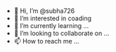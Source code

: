 - 👋 Hi, I’m @subha726
- 👀 I’m interested in coading
- 🌱 I’m currently learning ...
- 💞️ I’m looking to collaborate on ...
- 📫 How to reach me ...

<!---
subha726/subha726 is a ✨ special ✨ repository because its `README.md` (this file) appears on your GitHub profile.
You can click the Preview link to take a look at your changes.
--->
